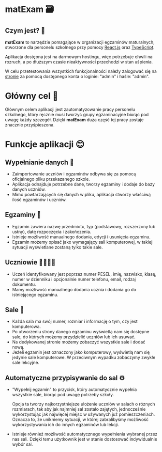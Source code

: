 # matExam 🗃

## Czym jest? 🧐

**matExam** to narzędzie pomagające w organizacji egzaminów maturalnych, stworzone dla personelu szkolnego przy pomocy [React.js](https://react.dev) oraz [TypeScript](https://www.typescriptlang.org).

Aplikacja dostępna jest na darmowym hostingu, więc potrzebuje chwili na rozruch, a po dłuższym czasie nieaktywności przechodzi w stan uśpienia.

W celu przetestowania wszystkich funkcjonalności należy zalogować się na [stronie](https://matexam.vercel.app) za pomocą dostępnego konta o loginie: "admin" i haśle: "admin".

# Główny cel 🎯
Głównym celem aplikacji jest zautomatyzowanie pracy personelu szkolnego, który ręcznie musi tworzyć grupy egzaminacyjne biorąc pod uwagę każdy szczegół. Dzięki **matExam** duża część tej pracy zostaje znacznie przyśpieszona.

# Funkcje aplikacji 😊

## Wypełnianie danych 📄
- Zaimportowanie uczniów i egzaminów odbywa się za pomocą oficjalnego pliku przekazanego szkole.
- Aplikacja odnajduje potrzebne dane, tworzy egzaminy i dodaje do bazy danych uczniów.
- Mimo powtarzających się danych w pliku, aplikacja stworzy właściwą ilość egzaminów i uczniów.

## Egzaminy 📗
- Egzamin zawiera nazwę przedmiotu, typ (podstawowy, rozszerzony lub ustny), datę rozpoczęcia i zakończenia.
- Istnieje możliwość manualnego dodania, edycji i usunięcia egzaminu.
- Egzamin możemy opisać jako wymagający sali komputerowej, w takiej sytuacji wyświetlane zostaną tylko takie sale.

## Uczniowie 👩‍🎓👨‍🎓
- Uczeń identyfikowany jest poprzez numer PESEL, imię, nazwisko, klasę, numer w dzienniku i opcjonalnie numer telefonu, email, rodzaj dokumentu.
- Mamy możliwość manualnego dodania ucznia i dodania go do istniejącego egzaminu.

## Sale 🏫
- Każda sala ma swój numer, rozmiar i informację o tym, czy jest komputerowa.
- Po otworzeniu strony danego egzaminu wyświetlą nam się dostępne sale, do których możemy przydzielić uczniów lub ich usuwać.
- Na dedykowanej stronie możemy zobaczyć wszystkie sale i dodać nową.
- Jeżeli egzamin jest oznaczony jako komputerowy, wyświetlą nam się jedynie sale komputerowe. W przeciwnym wypadku zobaczymy zwykłe sale lekcyjne.

## Automatyczne przypisywanie do sal ⚙️
- "Wypełnij egzamin" to przycisk, który automatycznie wypełnia wszystkie sale, biorąc pod uwagę potrzeby szkoły.
  
   Opcja ta tworzy najkorzystniejsze ułożenie uczniów w salach o róznych rozmiarach, tak aby jak najmniej sal zostało zajętych, jednocześnie wykorzystując jak najwięcej miejsc w używanych już pomieszczeniach. Oznacza to, że unikniemy sytuacji, w której zabralibyśmy możliwość wykorzystywania ich do innych egzaminów lub lekcji.

- Istnieje również możliwość automatycznego wypełnienia wybranej przez nas sali. Dzięki temu użytkownik jest w stanie dostosować indywidualnie wybór sal.
